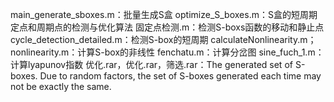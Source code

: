 main_generate_sboxes.m：批量生成S盒
optimize_S_boxes.m：S盒的短周期定点和周期点的检测与优化算法
固定点检测.m：检测S-boxs函数的移动和静止点
cycle_detection_detailed.m：检测S-box的短周期
calculateNonlinearity.m；nonlinearity.m：计算S-box的非线性
fenchatu.m：计算分岔图
sine_fuch_1.m：计算lyapunov指数
优化.rar，优化.rar，筛选.rar：The generated set of S-boxes. Due to random factors, the set of S-boxes generated each time may not be exactly the same.
